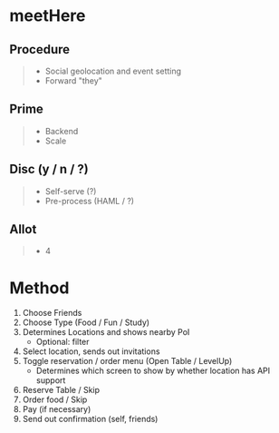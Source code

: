 # meetHere 

## Procedure
> * Social geolocation and event setting
> * Forward "they"

## Prime
> * Backend
> * Scale

## Disc (y / n / ?)
> * Self-serve (?)
> * Pre-process (HAML / ?)

## Allot
> * 4

# Method 
1. Choose Friends
2. Choose Type (Food / Fun / Study)
3. Determines Locations and shows nearby PoI
	* Optional: filter
4. Select location, sends out invitations
5. Toggle reservation / order menu (Open Table / LevelUp)
	* Determines which screen to show by whether location has API support
6. Reserve Table / Skip
7. Order food / Skip
8. Pay (if necessary)
9. Send out confirmation (self, friends)
